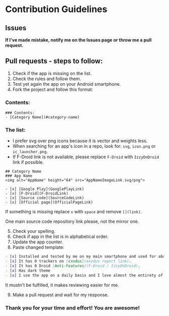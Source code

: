 # Contribution Guidelines

## Issues
__If I've made mistake, notify me on the Issues page or throw me a pull request.__

## Pull requests - steps to follow:
1. Check if the app is missing on the list.
2. Check the rules and follow them.
3. Test yet again the app on your Android smartphone.
4. Fork the project and follow this format:

### Contents:
```
### Contents:
- [Category Name](#category-name)
```

### The list:
- I prefer svg over png icons because it is vector and weights less.
- When searching for an app's icon in a repo, look for: `svg`, `icon.png` or `ic_launcher.png`.
- If F-Droid link is not available, please replace `F-Droid` with `IzzyOnDroid` link if possible.

```
## Category Name
### App Name
<img alt="AppName" height="64" src="AppNameImageLink.svg/png">

- [x] [Google Play](GooglePlayLink)
- [x] [F-Droid](F-DroidLink)
- [x] [Source code](SourceCodeLink)
- [x] [Official page](OfficialPageLink)
```

If something is missing replace `x` with `space` and remove `[](link)`.

One main source code repository link please, not the mirror one.

5. Check your spelling.
6. Check if app in the list is in alphabetical order.
7. Update the app counter.
8. Paste changed template:
``` markdown
- [x] Installed and tested by me on my main smartphone and used for about 15 minutes or more.
- [x] It has 0 trackers on [εxodus](exodus report link).
- [x] It has 0 Droid [Anti-Features](F-Droid / IzzyOnDroid).
- [x] Has dark theme
- [x] I use the app on a daily basis and I love almost the entirety of it, so I placed next to it a heart.
```
It mustn't be fulfilled, it makes reviewing easier for me.

9. Make a pull request and wait for my response.

### Thank you for your time and effort! You are awesome!
